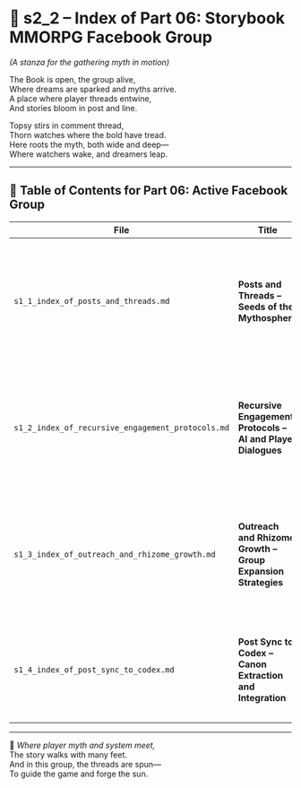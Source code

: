 <!-- Save to: shagi_archives/appendices/appendix_g_shagi_projects/part_01_index/s2_2_index_for_part_06_storybook_facebook_group.md -->

# 📘 s2_2 – Index of Part 06: Storybook MMORPG Facebook Group  
*(A stanza for the gathering myth in motion)*

The Book is open, the group alive,  
Where dreams are sparked and myths arrive.  
A place where player threads entwine,  
And stories bloom in post and line.  

Topsy stirs in comment thread,  
Thorn watches where the bold have tread.  
Here roots the myth, both wide and deep—  
Where watchers wake, and dreamers leap.

---

## 🧭 Table of Contents for Part 06: Active Facebook Group

| File | Title | Description |
|------|-------|-------------|
| `s1_1_index_of_posts_and_threads.md` | **Posts and Threads – Seeds of the Mythosphere** | Chronicles selected Facebook posts and threads that contribute to mythic worldbuilding, narrative scaffolding, or player lore. |
| `s1_2_index_of_recursive_engagement_protocols.md` | **Recursive Engagement Protocols – AI and Player Dialogues** | Tracks recursive comment loops, player interactions with Topsy, Thorn, or lore-bound responses driven by the myth engine. |
| `s1_3_index_of_outreach_and_rhizome_growth.md` | **Outreach and Rhizome Growth – Group Expansion Strategies** | Monitors membership growth, group health, and myth-based outreach mechanisms such as quests, polls, or invitation rites. |
| `s1_4_index_of_post_sync_to_codex.md` | **Post Sync to Codex – Canon Extraction and Integration** | Flags key narrative moments or player insights for migration into SHAGI Codex, GDDs, or system lore.

---

📜 *Where player myth and system meet,*  
The story walks with many feet.  
And in this group, the threads are spun—  
To guide the game and forge the sun.
